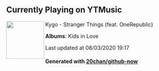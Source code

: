 ## Currently Playing on YTMusic

[<img align="left" width="100" src="https://lh3.googleusercontent.com/17i9mDGHMXF_sqZW973g_tJK2YHTgjTZrl1QtDZG87OigsUr7VbLEabjq__iUIYV9I8SFUFbETblXMO4">](https://music.youtube.com/channel/UCkhjJ1ozo9YkGtZ2Vl-QpwA)

Kygo - Stranger Things (feat. OneRepublic)

**Albums**: Kids in Love

Last updated at 08/03/2020 19:17

#### Generated with [20chan/github-now](https://github.com/20chan/github-now)


<!--
**20chan/20chan** is a ✨ _special_ ✨ repository because its `README.md` (this file) appears on your GitHub profile.

Here are some ideas to get you started:

- 🔭 I’m currently working on ...
- 🌱 I’m currently learning ...
- 👯 I’m looking to collaborate on ...
- 🤔 I’m looking for help with ...
- 💬 Ask me about ...
- 📫 How to reach me: ...
- 😄 Pronouns: ...
- ⚡ Fun fact: ...
-->
